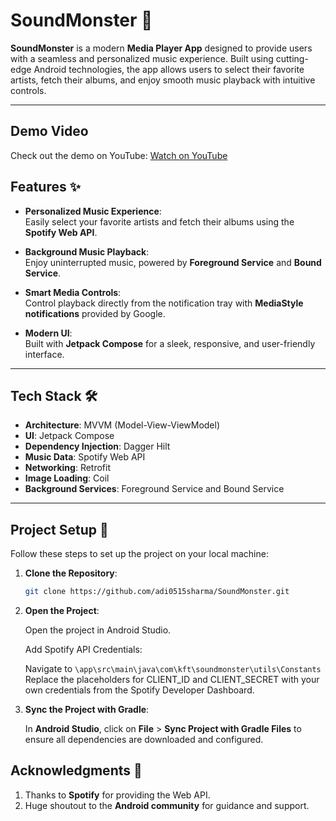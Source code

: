 # SoundMonster 🎵

**SoundMonster** is a modern **Media Player App** designed to provide users with a seamless and personalized music experience. Built using cutting-edge Android technologies, the app allows users to select their favorite artists, fetch their albums, and enjoy smooth music playback with intuitive controls.

---
## Demo Video 

Check out the demo on YouTube: [Watch on YouTube](https://youtu.be/V4lW9XebDhk?si=O13qRT3zv_p71v9H)

## Features ✨

- **Personalized Music Experience**:  
  Easily select your favorite artists and fetch their albums using the **Spotify Web API**.

- **Background Music Playback**:  
  Enjoy uninterrupted music, powered by **Foreground Service** and **Bound Service**.

- **Smart Media Controls**:  
  Control playback directly from the notification tray with **MediaStyle notifications** provided by Google.

- **Modern UI**:  
  Built with **Jetpack Compose** for a sleek, responsive, and user-friendly interface.

---

## Tech Stack 🛠

- **Architecture**: MVVM (Model-View-ViewModel)
- **UI**: Jetpack Compose
- **Dependency Injection**: Dagger Hilt
- **Music Data**: Spotify Web API
- **Networking**: Retrofit
- **Image Loading**: Coil
- **Background Services**: Foreground Service and Bound Service

---

## Project Setup 🚀

Follow these steps to set up the project on your local machine:

1. **Clone the Repository**:
   ```bash  
   git clone https://github.com/adi0515sharma/SoundMonster.git  
   
2. **Open the Project**:

   Open the project in Android Studio.

   Add Spotify API Credentials:

   Navigate to ```\app\src\main\java\com\kft\soundmonster\utils\Constants```
   Replace the placeholders for CLIENT_ID and CLIENT_SECRET with your own credentials from the Spotify Developer Dashboard.

3. **Sync the Project with Gradle**:  

   In **Android Studio**, click on **File** > **Sync Project with Gradle Files** to ensure all dependencies are downloaded and configured.


## Acknowledgments 🙏

1. Thanks to **Spotify** for providing the Web API.
2. Huge shoutout to the **Android community** for guidance and support.  
